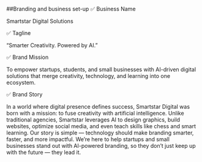##Branding and business set-up
✅ Business Name

Smartstar Digital Solutions

✅ Tagline

“Smarter Creativity. Powered by AI.”

✅ Brand Mission

To empower startups, students, and small businesses with AI-driven digital solutions that merge creativity, technology, and learning into one ecosystem.

✅ Brand Story

In a world where digital presence defines success, Smartstar Digital was born with a mission: to fuse creativity with artificial intelligence. 
Unlike traditional agencies, Smartstar leverages AI to design graphics, build websites, optimize social media, and even teach skills like chess and smart learning. 
Our story is simple — technology should make branding smarter, faster, and more impactful. We’re here to help startups and small businesses stand out with AI-powered branding, so they don’t just keep up with the future — they lead it.
